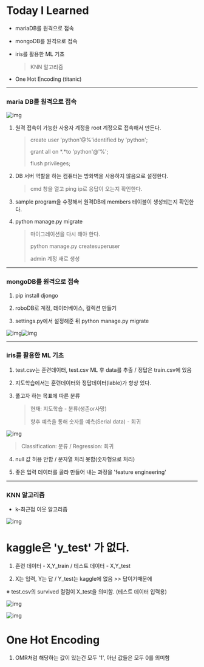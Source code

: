 # Today I Learned



- mariaDB를 원격으로 접속

- mongoDB를 원격으로 접속

- iris를 활용한 ML 기초

  > KNN 알고리즘

- One Hot Encoding (titanic)

----



### maria DB를 원격으로 접속

![img](C:\Users\NICK_~1\AppData\Local\Temp\clipData\clip_html0.files\clip_html0_image1.png)

1. 원격 접속이 가능한 사용자 계정을 root 계정으로 접속해서 만든다.

   > create user 'python'@%'identified by 'python';
   >
   > grant all on *.*to 'python'@'%';
   >
   > flush privileges;

 

2. DB 서버 역할을 하는 컴퓨터는 방화벽을 사용하지 않음으로 설정한다.

   > cmd 창을 열고 ping ip로 응답이 오는지 확인한다.

 

3. sample program을 수정해서 원격DB에 members 테이블이 생성되는지 확인한다.

 

4. python manage.py migrate

   > 마이그레이션을 다시 해야 한다.
   >
   > python manage.py createsuperuser
   >
   > admin 계정 새로 생성

---



### mongoDB를 원격으로 접속

1. pip install djongo

2. roboDB로 계정, 데이터베이스, 컬렉션 만들기

3. settings.py에서 설정해준 뒤 python manage.py migrate

![img](C:\Users\NICK_~1\AppData\Local\Temp\clipData\clip_html0.files\clip_html0_image2.png)![img](C:\Users\NICK_~1\AppData\Local\Temp\clipData\clip_html0.files\clip_html0_image3.png)

---



### iris를 활용한 ML 기초

1. test.csv는 훈련데이터, test.csv ML 후 data를 추출 / 정답은 train.csv에 있음

2. 지도학습에서는 훈련데이터와 정답데이터(lable)가 항상 있다. 

3. 풀고자 하는 목표에 따른 분류

   > 현재: 지도학습 - 분류(생존or사망)
   >
   > 향후 예측을 통해 숫자를 예측(Serial data) - 회귀

![img](C:\Users\NICK_~1\AppData\Local\Temp\clipData\clip_html0.files\clip_html0_image4.png)

>  Classification: 분류 / Regression: 회귀

4. null 값 허용 안함 / 문자열 처리 못함(숫자형으로 처리)

5. 좋은 입력 데이터를 골라 만들어 내는 과정을 'feature engineering'

---



### KNN 알고리즘

* k-최근접 이웃 알고리즘

 

![img](C:\Users\NICK_~1\AppData\Local\Temp\clipData\clip_html0.files\clip_html0_image5.png)

 

 

 

 

 

 

 

 

 

# kaggle은 'y_test' 가 없다.

1. 훈련 데이터 - X,Y_train / 테스트 데이터 - X,Y_test

2. X는 입력, Y는 답 / Y_test는 kaggle에 없음 >> 답이기때문에

 ※ test.csv의 survived 컬럼이 X_test을 의미함. (테스트 데이터 입력용)

![img](C:\Users\NICK_~1\AppData\Local\Temp\clipData\clip_html0.files\clip_html0_image6.png)

![img](C:\Users\NICK_~1\AppData\Local\Temp\clipData\clip_html0.files\clip_html0_image7.png)

 

# One Hot Encoding

1. OMR처럼 해당하는 값이 있는건 모두 '1', 아닌 값들은 모두 0를 의미함

 